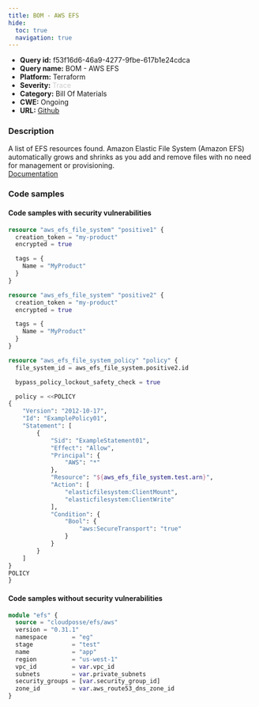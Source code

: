 ```yaml
---
title: BOM - AWS EFS
hide:
  toc: true
  navigation: true
---
```


<style>
  .highlight .hll {
    background-color: #ff171742;
  }
  .md-content {
    max-width: 1100px;
    margin: 0 auto;
  }
</style>

-   **Query id:** f53f16d6-46a9-4277-9fbe-617b1e24cdca
-   **Query name:** BOM - AWS EFS
-   **Platform:** Terraform
-   **Severity:** <span style="color:#CCCCCC">Trace</span>
-   **Category:** Bill Of Materials
-   **CWE:** Ongoing
-   **URL:** [Github](https://github.com/Checkmarx/kics/tree/master/assets/queries/terraform/aws_bom/efs)

### Description
A list of EFS resources found. Amazon Elastic File System (Amazon EFS) automatically grows and shrinks as you add and remove files with no need for management or provisioning.<br>
[Documentation](https://kics.io)

### Code samples
#### Code samples with security vulnerabilities
```tf title="Positive test num. 1 - tf file" hl_lines="1"
resource "aws_efs_file_system" "positive1" {
  creation_token = "my-product"
  encrypted = true

  tags = {
    Name = "MyProduct"
  }
}

```
```tf title="Positive test num. 2 - tf file" hl_lines="1"
resource "aws_efs_file_system" "positive2" {
  creation_token = "my-product"
  encrypted = true

  tags = {
    Name = "MyProduct"
  }
}

resource "aws_efs_file_system_policy" "policy" {
  file_system_id = aws_efs_file_system.positive2.id

  bypass_policy_lockout_safety_check = true

  policy = <<POLICY
{
    "Version": "2012-10-17",
    "Id": "ExamplePolicy01",
    "Statement": [
        {
            "Sid": "ExampleStatement01",
            "Effect": "Allow",
            "Principal": {
                "AWS": "*"
            },
            "Resource": "${aws_efs_file_system.test.arn}",
            "Action": [
                "elasticfilesystem:ClientMount",
                "elasticfilesystem:ClientWrite"
            ],
            "Condition": {
                "Bool": {
                    "aws:SecureTransport": "true"
                }
            }
        }
    ]
}
POLICY
}

```


#### Code samples without security vulnerabilities
```tf title="Negative test num. 1 - tf file"
module "efs" {
  source = "cloudposse/efs/aws"
  version = "0.31.1"
  namespace       = "eg"
  stage           = "test"
  name            = "app"
  region          = "us-west-1"
  vpc_id          = var.vpc_id
  subnets         = var.private_subnets
  security_groups = [var.security_group_id]
  zone_id         = var.aws_route53_dns_zone_id
}

```
